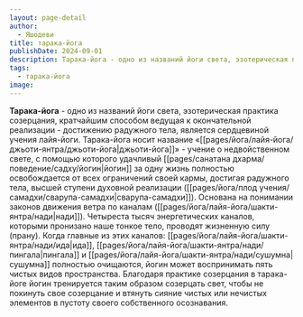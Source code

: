 ```yaml
---
layout: page-detail
author:
  - Яшодеви
title: тарака-йога
publishDate: 2024-09-01
description: Тарака-йога - одно из названий йоги света, эзотерическая практика созерцания, кратчайшим способом ведущая к окончательной реализации - достижению радужного тела, является сердцевиной учения лайя-йоги.
tags:
  - тарака-йога
image:
---
```

**Тарака-йога** - одно из названий йоги света, эзотерическая практика созерцания, кратчайшим способом ведущая к окончательной реализации - достижению радужного тела, является сердцевиной учения лайя-йоги.
Тарака-йога носит название «[[pages/йога/лайя-йога/джьоти-янтра/джьоти-йога|джьоти-йога]]» - учение о недвойственном свете, с помощью которого удачливый [[pages/санатана дхарма/поведение/садху/йогин|йогин]] за одну жизнь полностью освобождается от всех ограничений своей кармы, достигая радужного тела, высшей ступени духовной реализации ([[pages/йога/плод учения/самадхи/сварупа-самадхи|сварупа-самадхи]]). Основана на понимании законов движения ветра по каналам ([[pages/йога/лайя-йога/шакти-янтра/нади|нади]]). Четыреста тысяч энергетических каналов, которыми пронизано наше тонкое тело, проводят жизненную силу (прану). Когда главные из этих каналов: [[pages/йога/лайя-йога/шакти-янтра/нади/ида|ида]], [[pages/йога/лайя-йога/шакти-янтра/нади/пингала|пингала]] и [[pages/йога/лайя-йога/шакти-янтра/нади/сушумна|сушумна]] полностью очищаются, йогин может воспринимать пять чистых видов пространства. Благодаря практике созерцания в тарака-йоге йогин тренируется таким образом созерцать свет, чтобы не покинуть свое созерцание и втянуть сияние чистых или нечистых элементов в пустоту своего собственного осознавания.

